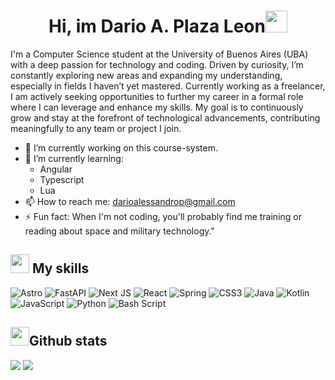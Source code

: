 <h1 align="center">Hi, im Dario A. Plaza Leon<img src="https://media.giphy.com/media/hvRJCLFzcasrR4ia7z/giphy.gif" width="35"></h1>


I'm a Computer Science student at the University of Buenos Aires (UBA) with a deep passion for technology and coding. Driven by curiosity, I’m constantly exploring new areas and expanding my understanding, especially in fields I haven’t yet mastered. Currently working as a freelancer, I am actively seeking opportunities to further my career in a formal role where I can leverage and enhance my skills. My goal is to continuously grow and stay at the forefront of technological advancements, contributing meaningfully to any team or project I join.

- 🔭 I’m currently working on this course-system.
- 🌱 I’m currently learning:
  <ul>
    <li>Angular</li>
    <li>Typescript</li>
    <li>Lua</li>
  </ul>
- 📫 How to reach me: darioalessandrop@gmail.com
- ⚡ Fun fact: When I'm not coding, you'll probably find me training or reading about space and military technology."

<h2><img src="https://media2.giphy.com/media/QssGEmpkyEOhBCb7e1/giphy.gif?cid=ecf05e47a0n3gi1bfqntqmob8g9aid1oyj2wr3ds3mg700bl&rid=giphy.gif" width ="30"> My skills</h2>

![Astro](https://img.shields.io/badge/astro-%232C2052.svg?style=for-the-badge&logo=astro&logoColor=white)
![FastAPI](https://img.shields.io/badge/FastAPI-005571?style=for-the-badge&logo=fastapi)
![Next JS](https://img.shields.io/badge/Next-black?style=for-the-badge&logo=next.js&logoColor=white)
![React](https://img.shields.io/badge/react-%2320232a.svg?style=for-the-badge&logo=react&logoColor=%2361DAFB)
![Spring](https://img.shields.io/badge/spring-%236DB33F.svg?style=for-the-badge&logo=spring&logoColor=white)
![CSS3](https://img.shields.io/badge/css3-%231572B6.svg?style=for-the-badge&logo=css3&logoColor=white)
![Java](https://img.shields.io/badge/java-%23ED8B00.svg?style=for-the-badge&logo=openjdk&logoColor=white)
![Kotlin](https://img.shields.io/badge/kotlin-%237F52FF.svg?style=for-the-badge&logo=kotlin&logoColor=white)
![JavaScript](https://img.shields.io/badge/javascript-%23323330.svg?style=for-the-badge&logo=javascript&logoColor=%23F7DF1E)
![Python](https://img.shields.io/badge/python-3670A0?style=for-the-badge&logo=python&logoColor=ffdd54)
![Bash Script](https://img.shields.io/badge/bash_script-%23121011.svg?style=for-the-badge&logo=gnu-bash&logoColor=white)

<h2><img src = "https://github.com/7oSkaaa/7oSkaaa/blob/main/Images/Statistics.gif?raw=true" width = 30px>Github stats</h2>

![](https://github-readme-stats.vercel.app/api?username=darioplazaleon&show_icons=true&theme=tokyonight)
![](https://github-readme-stats.vercel.app/api/top-langs/?username=darioplazaleon&theme=tokyonight&layout=compact) 

    

